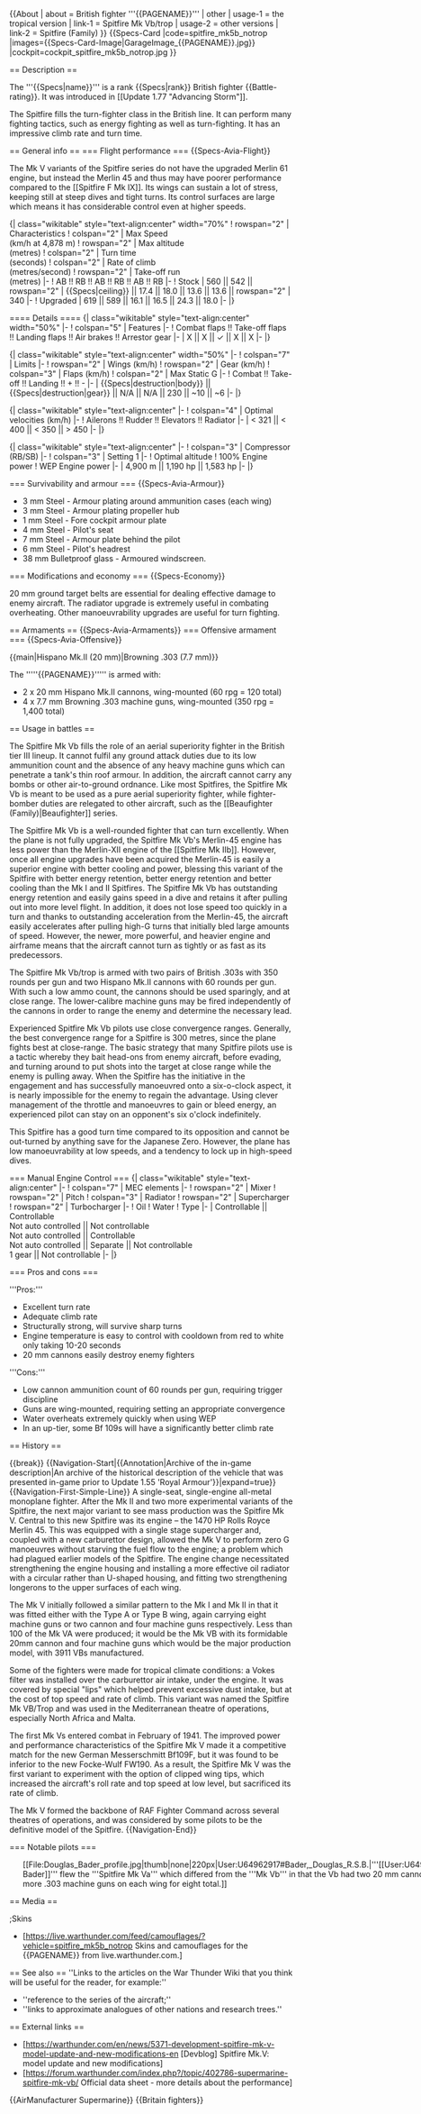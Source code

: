 {{About
| about = British fighter '''{{PAGENAME}}'''
| other
| usage-1 = the tropical version
| link-1 = Spitfire Mk Vb/trop
| usage-2 = other versions
| link-2 = Spitfire (Family)
}}
{{Specs-Card
|code=spitfire_mk5b_notrop
|images={{Specs-Card-Image|GarageImage_{{PAGENAME}}.jpg}}
|cockpit=cockpit_spitfire_mk5b_notrop.jpg
}}

== Description ==

<!-- ''In the description, the first part should be about the history of and the creation and combat usage of the aircraft, as well as its key features. In the second part, tell the reader about the aircraft in the game. Insert a screenshot of the vehicle, so that if the novice player does not remember the vehicle by name, he will immediately understand what kind of vehicle the article is talking about.'' -->

The '''{{Specs|name}}''' is a rank {{Specs|rank}} British fighter {{Battle-rating}}. It was introduced in [[Update 1.77 "Advancing Storm"]].

The Spitfire fills the turn-fighter class in the British line. It can perform many fighting tactics, such as energy fighting as well as turn-fighting. It has an impressive climb rate and turn time.

== General info ==
=== Flight performance ===
{{Specs-Avia-Flight}}

<!-- ''Describe how the aircraft behaves in the air. Speed, manoeuvrability, acceleration and allowable loads - these are the most important characteristics of the vehicle.'' -->

The Mk V variants of the Spitfire series do not have the upgraded Merlin 61 engine, but instead the Merlin 45 and thus may have poorer performance compared to the [[Spitfire F Mk IX]]. Its wings can sustain a lot of stress, keeping still at steep dives and tight turns. Its control surfaces are large which means it has considerable control even at higher speeds.

{| class="wikitable" style="text-align:center" width="70%"
! rowspan="2" | Characteristics
! colspan="2" | Max Speed<br>(km/h at 4,878 m)
! rowspan="2" | Max altitude<br>(metres)
! colspan="2" | Turn time<br>(seconds)
! colspan="2" | Rate of climb<br>(metres/second)
! rowspan="2" | Take-off run<br>(metres)
|-
! AB !! RB !! AB !! RB !! AB !! RB
|-
! Stock
| 560 || 542 || rowspan="2" | {{Specs|ceiling}} || 17.4 || 18.0 || 13.6 || 13.6 || rowspan="2" | 340
|-
! Upgraded
| 619 || 589 || 16.1 || 16.5 || 24.3 || 18.0
|-
|}

==== Details ====
{| class="wikitable" style="text-align:center" width="50%"
|-
! colspan="5" | Features
|-
! Combat flaps !! Take-off flaps !! Landing flaps !! Air brakes !! Arrestor gear
|-
| X || X || ✓ || X || X <!-- ✓ -->
|-
|}

{| class="wikitable" style="text-align:center" width="50%"
|-
! colspan="7" | Limits
|-
! rowspan="2" | Wings (km/h)
! rowspan="2" | Gear (km/h)
! colspan="3" | Flaps (km/h)
! colspan="2" | Max Static G
|-
! Combat !! Take-off !! Landing !! + !! -
|-
| {{Specs|destruction|body}} || {{Specs|destruction|gear}} || N/A || N/A || 230 || ~10 || ~6
|-
|}

{| class="wikitable" style="text-align:center"
|-
! colspan="4" | Optimal velocities (km/h)
|-
! Ailerons !! Rudder !! Elevators !! Radiator
|-
| < 321 || < 400 || < 350 || > 450
|-
|}

{| class="wikitable" style="text-align:center"
|-
! colspan="3" | Compressor (RB/SB)
|-
! colspan="3" | Setting 1
|-
! Optimal altitude
! 100% Engine power
! WEP Engine power
|-
| 4,900 m || 1,190 hp || 1,583 hp
|-
|}

=== Survivability and armour ===
{{Specs-Avia-Armour}}

<!-- ''Examine the survivability of the aircraft. Note how vulnerable the structure is and how secure the pilot is, whether the fuel tanks are armoured, etc. Describe the armour, if there is any, and also mention the vulnerability of other critical aircraft systems.'' -->

- 3 mm Steel - Armour plating around ammunition cases (each wing)
- 3 mm Steel - Armour plating propeller hub
- 1 mm Steel - Fore cockpit armour plate
- 4 mm Steel - Pilot's seat
- 7 mm Steel - Armour plate behind the pilot
- 6 mm Steel - Pilot's headrest
- 38 mm Bulletproof glass - Armoured windscreen.

=== Modifications and economy ===
{{Specs-Economy}}

20 mm ground target belts are essential for dealing effective damage to enemy aircraft. The radiator upgrade is extremely useful in combating overheating. Other manoeuvrability upgrades are useful for turn fighting.

== Armaments ==
{{Specs-Avia-Armaments}}
=== Offensive armament ===
{{Specs-Avia-Offensive}}

<!-- ''Describe the offensive armament of the aircraft, if any. Describe how effective the cannons and machine guns are in a battle, and also what belts or drums are better to use. If there is no offensive weaponry, delete this subsection.'' -->

{{main|Hispano Mk.II (20 mm)|Browning .303 (7.7 mm)}}

The '''''{{PAGENAME}}''''' is armed with:

- 2 x 20 mm Hispano Mk.II cannons, wing-mounted (60 rpg = 120 total)
- 4 x 7.7 mm Browning .303 machine guns, wing-mounted (350 rpg = 1,400 total)

== Usage in battles ==

<!-- ''Describe the tactics of playing in an aircraft, the features of using aircraft in a team and advice on tactics. Refrain from creating a "guide" - do not impose a single point of view, but instead, give the reader food for thought. Examine the most dangerous enemies and give recommendations on fighting them. If necessary, note the specifics of the game in different modes (AB, RB, SB).'' -->

The Spitfire Mk Vb fills the role of an aerial superiority fighter in the British tier III lineup. It cannot fulfil any ground attack duties due to its low ammunition count and the absence of any heavy machine guns which can penetrate a tank's thin roof armour. In addition, the aircraft cannot carry any bombs or other air-to-ground ordnance. Like most Spitfires, the Spitfire Mk Vb is meant to be used as a pure aerial superiority fighter, while fighter-bomber duties are relegated to other aircraft, such as the [[Beaufighter (Family)|Beaufighter]] series.

The Spitfire Mk Vb is a well-rounded fighter that can turn excellently. When the plane is not fully upgraded, the Spitfire Mk Vb's Merlin-45 engine has less power than the Merlin-XII engine of the [[Spitfire Mk IIb]]. However, once all engine upgrades have been acquired the Merlin-45 is easily a superior engine with better cooling and power, blessing this variant of the Spitfire with better energy retention, better energy retention and better cooling than the Mk I and II Spitfires. The Spitfire Mk Vb has outstanding energy retention and easily gains speed in a dive and retains it after pulling out into more level flight. In addition, it does not lose speed too quickly in a turn and thanks to outstanding acceleration from the Merlin-45, the aircraft easily accelerates after pulling high-G turns that initially bled large amounts of speed. However, the newer, more powerful, and heavier engine and airframe means that the aircraft cannot turn as tightly or as fast as its predecessors.

The Spitfire Mk Vb/trop is armed with two pairs of British .303s with 350 rounds per gun and two Hispano Mk.II cannons with 60 rounds per gun. With such a low ammo count, the cannons should be used sparingly, and at close range. The lower-calibre machine guns may be fired independently of the cannons in order to range the enemy and determine the necessary lead.

Experienced Spitfire Mk Vb pilots use close convergence ranges. Generally, the best convergence range for a Spitfire is 300 metres, since the plane fights best at close-range. The basic strategy that many Spitfire pilots use is a tactic whereby they bait head-ons from enemy aircraft, before evading, and turning around to put shots into the target at close range while the enemy is pulling away. When the Spitfire has the initiative in the engagement and has successfully manoeuvred onto a six-o-clock aspect, it is nearly impossible for the enemy to regain the advantage. Using clever management of the throttle and manoeuvres to gain or bleed energy, an experienced pilot can stay on an opponent's six o'clock indefinitely.

This Spitfire has a good turn time compared to its opposition and cannot be out-turned by anything save for the Japanese Zero. However, the plane has low manoeuvrability at low speeds, and a tendency to lock up in high-speed dives.

=== Manual Engine Control ===
{| class="wikitable" style="text-align:center"
|-
! colspan="7" | MEC elements
|-
! rowspan="2" | Mixer
! rowspan="2" | Pitch
! colspan="3" | Radiator
! rowspan="2" | Supercharger
! rowspan="2" | Turbocharger
|-
! Oil
! Water
! Type
|-
| Controllable || Controllable<br>Not auto controlled || Not controllable<br>Not auto controlled || Controllable<br>Not auto controlled || Separate || Not controllable<br>1 gear || Not controllable
|-
|}

=== Pros and cons ===

<!-- ''Summarise and briefly evaluate the vehicle in terms of its characteristics and combat effectiveness. Mark its pros and cons in the bulleted list. Try not to use more than 6 points for each of the characteristics. Avoid using categorical definitions such as "bad", "good" and the like - use substitutions with softer forms such as "inadequate" and "effective".'' -->

'''Pros:'''

- Excellent turn rate
- Adequate climb rate
- Structurally strong, will survive sharp turns
- Engine temperature is easy to control with cooldown from red to white only taking 10-20 seconds
- 20 mm cannons easily destroy enemy fighters

'''Cons:'''

- Low cannon ammunition count of 60 rounds per gun, requiring trigger discipline
- Guns are wing-mounted, requiring setting an appropriate convergence
- Water overheats extremely quickly when using WEP
- In an up-tier, some Bf 109s will have a significantly better climb rate

== History ==

<!-- ''Describe the history of the creation and combat usage of the aircraft in more detail than in the introduction. If the historical reference turns out to be too long, take it to a separate article, taking a link to the article about the vehicle and adding a block "/History" (example: <nowiki>https://wiki.warthunder.com/(Vehicle-name)/History</nowiki>) and add a link to it here using the <code>main</code> template. Be sure to reference text and sources by using <code><nowiki><ref></ref></nowiki></code>, as well as adding them at the end of the article with <code><nowiki><references /></nowiki></code>. This section may also include the vehicle's dev blog entry (if applicable) and the in-game encyclopedia description (under <code><nowiki>=== In-game description ===</nowiki></code>, also if applicable).'' -->

{{break}}
{{Navigation-Start|{{Annotation|Archive of the in-game description|An archive of the historical description of the vehicle that was presented in-game prior to Update 1.55 'Royal Armour'}}|expand=true}}
{{Navigation-First-Simple-Line}}
A single-seat, single-engine all-metal monoplane fighter. After the Mk II and two more experimental variants of the Spitfire, the next major variant to see mass production was the Spitfire Mk V. Central to this new Spitfire was its engine – the 1470 HP Rolls Royce Merlin 45. This was equipped with a single stage supercharger and, coupled with a new carburettor design, allowed the Mk V to perform zero G manoeuvres without starving the fuel flow to the engine; a problem which had plagued earlier models of the Spitfire. The engine change necessitated strengthening the engine housing and installing a more effective oil radiator with a circular rather than U-shaped housing, and fitting two strengthening longerons to the upper surfaces of each wing.

The Mk V initially followed a similar pattern to the Mk I and Mk II in that it was fitted either with the Type A or Type B wing, again carrying eight machine guns or two cannon and four machine guns respectively. Less than 100 of the Mk VA were produced; it would be the Mk VB with its formidable 20mm cannon and four machine guns which would be the major production model, with 3911 VBs manufactured.

Some of the fighters were made for tropical climate conditions: a Vokes filter was installed over the carburettor air intake, under the engine. It was covered by special "lips" which helped prevent excessive dust intake, but at the cost of top speed and rate of climb. This variant was named the Spitfire Mk VB/Trop and was used in the Mediterranean theatre of operations, especially North Africa and Malta.

The first Mk Vs entered combat in February of 1941. The improved power and performance characteristics of the Spitfire Mk V made it a competitive match for the new German Messerschmitt Bf109F, but it was found to be inferior to the new Focke-Wulf FW190. As a result, the Spitfire Mk V was the first variant to experiment with the option of clipped wing tips, which increased the aircraft's roll rate and top speed at low level, but sacrificed its rate of climb.

The Mk V formed the backbone of RAF Fighter Command across several theatres of operations, and was considered by some pilots to be the definitive model of the Spitfire.
{{Navigation-End}}

=== Notable pilots ===

<div><ul>
<li style="display: inline-block;"> [[File:Douglas_Bader_profile.jpg|thumb|none|220px|User:U64962917#Bader,_Douglas_R.S.B.|'''[[User:U64962917#Bader,_Douglas_R.S.B.|Douglas Bader]]''' flew the '''Spitfire Mk Va''' which differed from the '''Mk Vb''' in that the Vb had two 20 mm cannons and the Va did not, instead two more .303 machine guns on each wing for eight total.]] </li><!--
<li style="display: inline-block;"> [[File:X.jpg|thumb|none|200px|"Image Description"]] </li>
<li style="display: inline-block;"> [[File:X.jpg|thumb|none|200px|"Image Description"]] </li>
<li style="display: inline-block;"> [[File:X.jpg|thumb|none|250px|"Image Description"]] </li>-->
</ul></div>

== Media ==

<!-- ''Excellent additions to the article would be video guides, screenshots from the game, and photos.'' -->

;Skins

- [https://live.warthunder.com/feed/camouflages/?vehicle=spitfire_mk5b_notrop Skins and camouflages for the {{PAGENAME}} from live.warthunder.com.]

== See also ==
''Links to the articles on the War Thunder Wiki that you think will be useful for the reader, for example:''

- ''reference to the series of the aircraft;''
- ''links to approximate analogues of other nations and research trees.''

== External links ==

<!-- ''Paste links to sources and external resources, such as:''
* ''topic on the official game forum;''
* ''other literature.'' -->

- [https://warthunder.com/en/news/5371-development-spitfire-mk-v-model-update-and-new-modifications-en [Devblog<nowiki>]</nowiki> Spitfire Mk.V: model update and new modifications]
- [https://forum.warthunder.com/index.php?/topic/402786-supermarine-spitfire-mk-vb/ Official data sheet - more details about the performance]

{{AirManufacturer Supermarine}}
{{Britain fighters}}
